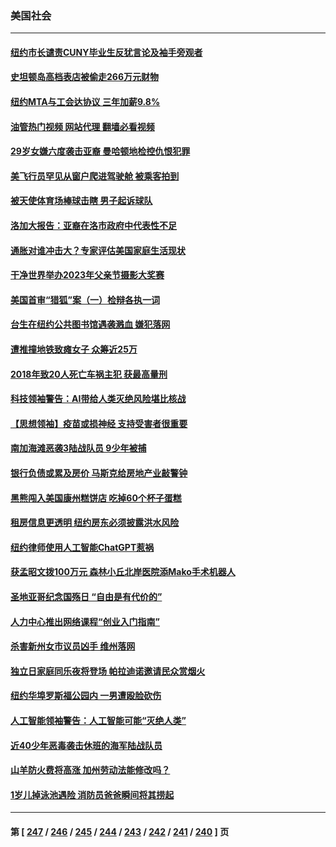 ### 美国社会
---
#### [纽约市长谴责CUNY毕业生反犹言论及袖手旁观者](../../pages/ncid1078160/n14008561.md?06021645) 
#### [史坦顿岛高档表店被偷走266万元财物](../../pages/ncid1078160/n14008575.md?06021645) 
#### [纽约MTA与工会达协议 三年加薪9.8%](../../pages/ncid1078160/n14008522.md?06021645) 
#### [油管热门视频 网站代理 翻墙必看视频](http://138.2.39.72:81/youtube.html?epic-marker?06021645)
#### [29岁女嫌六度袭击亚裔 曼哈顿地检控仇恨犯罪](../../pages/ncid1078160/n14008549.md?06021645) 
#### [美飞行员罕见从窗户爬进驾驶舱 被乘客拍到](../../pages/ncid1078160/n14008538.md?06021645) 
#### [被天使体育场棒球击瞎 男子起诉球队](../../pages/ncid1078160/n14008431.md?06021645) 
#### [洛加大报告：亚裔在洛市政府中代表性不足](../../pages/ncid1078160/n14008319.md?06021645) 
#### [通胀对谁冲击大？专家评估美国家庭生活现状](../../pages/ncid1078160/n14008321.md?06021645) 
#### [干净世界举办2023年父亲节摄影大奖赛](../../pages/ncid1078160/n14007557.md?06021645) 
#### [美国首审“猎狐”案（一）检辩各执一词](../../pages/ncid1078160/n14007837.md?06021645) 
#### [台生在纽约公共图书馆遇袭溅血 嫌犯落网](../../pages/ncid1078160/n14007787.md?06021645) 
#### [遭推撞地铁致瘫女子 众筹近25万](../../pages/ncid1078160/n14007778.md?06021645) 
#### [2018年致20人死亡车祸主犯 获最高量刑](../../pages/ncid1078160/n14007782.md?06021645) 
#### [科技领袖警告：AI带给人类灭绝风险堪比核战](../../pages/ncid1078160/n14007585.md?06021645) 
#### [【思想领袖】疫苗或损神经 支持受害者很重要](../../pages/ncid1078160/n13970705.md?06021645) 
#### [南加海滩恶袭3陆战队员 9少年被捕](../../pages/ncid1078160/n14007648.md?06021645) 
#### [银行负债或累及房价 马斯克给房地产业敲警钟](../../pages/ncid1078160/n14007333.md?06021645) 
#### [黑熊闯入美国康州糕饼店 吃掉60个杯子蛋糕](../../pages/ncid1078160/n14007034.md?06021645) 
#### [租房信息更透明 纽约房东必须披露洪水风险](../../pages/ncid1078160/n14007069.md?06021645) 
#### [纽约律师使用人工智能ChatGPT惹祸](../../pages/ncid1078160/n14007067.md?06021645) 
#### [获孟昭文拨100万元 森林小丘北岸医院添Mako手术机器人](../../pages/ncid1078160/n14007080.md?06021645) 
#### [圣地亚哥纪念国殇日 “自由是有代价的”](../../pages/ncid1078160/n14006558.md?06021645) 
#### [人力中心推出网络课程“创业入门指南”](../../pages/ncid1078160/n14007056.md?06021645) 
#### [杀害新州女市议员凶手 维州落网](../../pages/ncid1078160/n14007077.md?06021645) 
#### [独立日家庭同乐夜将登场 帕拉迪诺邀请民众赏烟火](../../pages/ncid1078160/n14007085.md?06021645) 
#### [纽约华埠罗斯福公园内 一男遭殴脸砍伤](../../pages/ncid1078160/n14007071.md?06021645) 
#### [人工智能领袖警告：人工智能可能“灭绝人类”](../../pages/ncid1078160/n14007041.md?06021645) 
#### [近40少年恶毒袭击休班的海军陆战队员](../../pages/ncid1078160/n14006968.md?06021645) 
#### [山羊防火费将高涨 加州劳动法能修改吗？](../../pages/ncid1078160/n14006950.md?06021645) 
#### [1岁儿掉泳池遇险 消防员爸爸瞬间将其捞起](../../pages/ncid1078160/n14006460.md?06021645) 

---
#### 第 [ [247](./247.md?06021645) / [246](./246.md?06021645) / [245](./245.md?06021645) / [244](./244.md?06021645) / [243](./243.md?06021645) / [242](./242.md?06021645) / [241](./241.md?06021645) / [240](./240.md?06021645) ] 页
